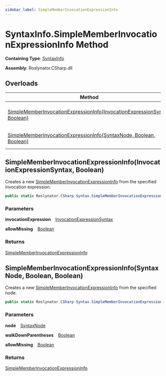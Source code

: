 ```yaml
---
sidebar_label: SimpleMemberInvocationExpressionInfo
---
```


# SyntaxInfo\.SimpleMemberInvocationExpressionInfo Method

**Containing Type**: [SyntaxInfo](../index.md)

**Assembly**: Roslynator\.CSharp\.dll

## Overloads

| Method | Summary |
| ------ | ------- |
| [SimpleMemberInvocationExpressionInfo(InvocationExpressionSyntax, Boolean)](#3355621655) | Creates a new [SimpleMemberInvocationExpressionInfo](../../Syntax/SimpleMemberInvocationExpressionInfo/index.md) from the specified invocation expression\. |
| [SimpleMemberInvocationExpressionInfo(SyntaxNode, Boolean, Boolean)](#2278576838) | Creates a new [SimpleMemberInvocationExpressionInfo](../../Syntax/SimpleMemberInvocationExpressionInfo/index.md) from the specified node\. |

<a id="3355621655"></a>

## SimpleMemberInvocationExpressionInfo\(InvocationExpressionSyntax, Boolean\) 

  
Creates a new [SimpleMemberInvocationExpressionInfo](../../Syntax/SimpleMemberInvocationExpressionInfo/index.md) from the specified invocation expression\.

```csharp
public static Roslynator.CSharp.Syntax.SimpleMemberInvocationExpressionInfo SimpleMemberInvocationExpressionInfo(Microsoft.CodeAnalysis.CSharp.Syntax.InvocationExpressionSyntax invocationExpression, bool allowMissing = false)
```

### Parameters

**invocationExpression** &ensp; [InvocationExpressionSyntax](https://docs.microsoft.com/en-us/dotnet/api/microsoft.codeanalysis.csharp.syntax.invocationexpressionsyntax)

**allowMissing** &ensp; [Boolean](https://docs.microsoft.com/en-us/dotnet/api/system.boolean)

### Returns

[SimpleMemberInvocationExpressionInfo](../../Syntax/SimpleMemberInvocationExpressionInfo/index.md)

<a id="2278576838"></a>

## SimpleMemberInvocationExpressionInfo\(SyntaxNode, Boolean, Boolean\) 

  
Creates a new [SimpleMemberInvocationExpressionInfo](../../Syntax/SimpleMemberInvocationExpressionInfo/index.md) from the specified node\.

```csharp
public static Roslynator.CSharp.Syntax.SimpleMemberInvocationExpressionInfo SimpleMemberInvocationExpressionInfo(Microsoft.CodeAnalysis.SyntaxNode node, bool walkDownParentheses = true, bool allowMissing = false)
```

### Parameters

**node** &ensp; [SyntaxNode](https://docs.microsoft.com/en-us/dotnet/api/microsoft.codeanalysis.syntaxnode)

**walkDownParentheses** &ensp; [Boolean](https://docs.microsoft.com/en-us/dotnet/api/system.boolean)

**allowMissing** &ensp; [Boolean](https://docs.microsoft.com/en-us/dotnet/api/system.boolean)

### Returns

[SimpleMemberInvocationExpressionInfo](../../Syntax/SimpleMemberInvocationExpressionInfo/index.md)

